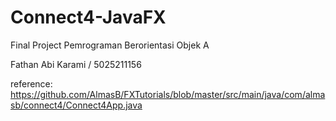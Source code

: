 # Connect4-JavaFX


Final Project Pemrograman Berorientasi Objek A

Fathan Abi Karami / 5025211156

reference: https://github.com/AlmasB/FXTutorials/blob/master/src/main/java/com/almasb/connect4/Connect4App.java

